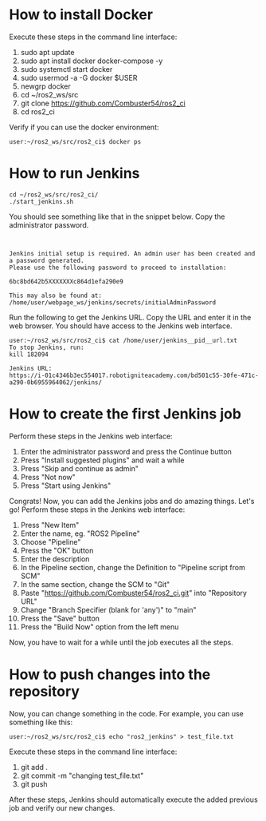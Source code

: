 # How to install Docker

Execute these steps in the command line interface:

1. sudo apt update
2. sudo apt install docker docker-compose -y
3. sudo systemctl start docker
4. sudo usermod -a -G docker $USER
5. newgrp docker
6. cd ~/ros2_ws/src
7. git clone https://github.com/Combuster54/ros2_ci
8. cd ros2_ci

Verify if you can use the docker environment:

```console
user:~/ros2_ws/src/ros2_ci$ docker ps
```

# How to run Jenkins

```console
cd ~/ros2_ws/src/ros2_ci/
./start_jenkins.sh
```

You should see something like that in the snippet below. Copy the administrator password.

```console


Jenkins initial setup is required. An admin user has been created and a password generated.
Please use the following password to proceed to installation:

6bc8bd642b5XXXXXXXc864d1efa290e9

This may also be found at: /home/user/webpage_ws/jenkins/secrets/initialAdminPassword

```

Run the following to get the Jenkins URL. Copy the URL and enter it in the web browser. You should have access to the Jenkins web interface.

```console
user:~/ros2_ws/src/ros2_ci$ cat /home/user/jenkins__pid__url.txt
To stop Jenkins, run:
kill 182094

Jenkins URL:
https://i-01c4346b3ec554017.robotigniteacademy.com/bd501c55-30fe-471c-a290-0b6955964062/jenkins/
```

# How to create the first Jenkins job

Perform these steps in the Jenkins web interface:

1. Enter the administrator password and press the Continue button
2. Press "Install suggested plugins" and wait a while
3. Press "Skip and continue as admin"
4. Press "Not now"
5. Press "Start using Jenkins"

Congrats! Now, you can add the Jenkins jobs and do amazing things. Let's go! Perform these steps in the Jenkins web interface:

1. Press "New Item"
2. Enter the name, eg. "ROS2 Pipeline"
3. Choose "Pipeline"
4. Press the "OK" button
5. Enter the description
6. In the Pipeline section, change the Definition to "Pipeline script from SCM"
7. In the same section, change the SCM to "Git"
8. Paste "https://github.com/Combuster54/ros2_ci.git" into "Repository URL"
9. Change "Branch Specifier (blank for 'any')" to "main"
10. Press the "Save" button
11. Press the "Build Now" option from the left menu

Now, you have to wait for a while until the job executes all the steps.

# How to push changes into the repository

Now, you can change something in the code. For example, you can use something like this:

```console
user:~/ros2_ws/src/ros2_ci$ echo "ros2_jenkins" > test_file.txt
```

Execute these steps in the command line interface:

1. git add .
2. git commit -m "changing test_file.txt"
3. git push

After these steps, Jenkins should automatically execute the added previous job and verify our new changes.
